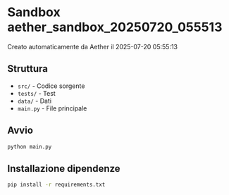 # Sandbox aether_sandbox_20250720_055513

Creato automaticamente da Aether il 2025-07-20 05:55:13

## Struttura
- `src/` - Codice sorgente
- `tests/` - Test
- `data/` - Dati
- `main.py` - File principale

## Avvio
```bash
python main.py
```

## Installazione dipendenze
```bash
pip install -r requirements.txt
```
